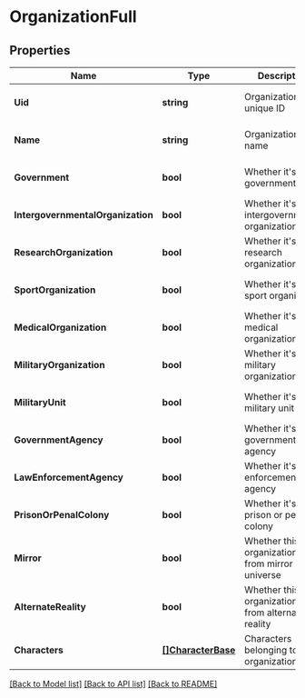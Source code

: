 # OrganizationFull

## Properties
Name | Type | Description | Notes
------------ | ------------- | ------------- | -------------
**Uid** | **string** | Organization unique ID | [optional] [default to null]
**Name** | **string** | Organization name | [optional] [default to null]
**Government** | **bool** | Whether it&#39;s a government | [optional] [default to null]
**IntergovernmentalOrganization** | **bool** | Whether it&#39;s an intergovernmental organization | [optional] [default to null]
**ResearchOrganization** | **bool** | Whether it&#39;s a research organization | [optional] [default to null]
**SportOrganization** | **bool** | Whether it&#39;s a sport organization | [optional] [default to null]
**MedicalOrganization** | **bool** | Whether it&#39;s a medical organization | [optional] [default to null]
**MilitaryOrganization** | **bool** | Whether it&#39;s a military organization | [optional] [default to null]
**MilitaryUnit** | **bool** | Whether it&#39;s a military unit | [optional] [default to null]
**GovernmentAgency** | **bool** | Whether it&#39;s a government agency | [optional] [default to null]
**LawEnforcementAgency** | **bool** | Whether it&#39;s a law enforcement agency | [optional] [default to null]
**PrisonOrPenalColony** | **bool** | Whether it&#39;s a prison or penal colony | [optional] [default to null]
**Mirror** | **bool** | Whether this organization is from mirror universe | [optional] [default to null]
**AlternateReality** | **bool** | Whether this organization is from alternate reality | [optional] [default to null]
**Characters** | [**[]CharacterBase**](CharacterBase.md) | Characters belonging to this organization | [optional] [default to null]

[[Back to Model list]](../README.md#documentation-for-models) [[Back to API list]](../README.md#documentation-for-api-endpoints) [[Back to README]](../README.md)


